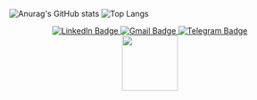 
![Anurag's GitHub stats](https://github-readme-stats.vercel.app/api?username=A-V-tor&show_icons=true)
![Top Langs](https://github-readme-stats.vercel.app/api/top-langs/?username=A-V-tor&layout=compact)

<div id="badges" align="center">
  <a href="https://www.linkedin.com/in/artem-torshin-353817245/">
    <img src="https://img.shields.io/badge/LinkedIn-blue?style=for-the-badge&logo=linkedin&logoColor=white" alt="LinkedIn Badge"/>
  </a>
  <a href="avtorca4@gmail.com">
    <img src="https://img.shields.io/badge/Gmail-red?style=for-the-badge&logo=gmail&logoColor=white" alt="Gmail Badge"/>
  </a>
  <a href="https://t.me/Artem4_8">
    <img src="https://img.shields.io/badge/Telegram-blue?style=for-the-badge&logo=telegram&logoColor=white" alt="Telegram Badge"/>
  </a>
</div>

<div id="header" align="center">
  <img src="https://media.giphy.com/media/v1.Y2lkPTc5MGI3NjExcHNteG96ZGxueDB3eXY1cGR1ZmdwbTExcHdsMzVkOXlkZ3owYThqaCZlcD12MV9pbnRlcm5hbF9naWZfYnlfaWQmY3Q9Zw/t8WHEAfuku6muxkGPo/giphy.gif" width="100"/>
</div>

<!--
**A-V-tor/A-V-tor** is a ✨ _special_ ✨ repository because its `README.md` (this file) appears on your GitHub profile.

Here are some ideas to get you started:

- 🔭 I’m currently working on ...
- 🌱 I’m currently learning ...
- 👯 I’m looking to collaborate on ...
- 🤔 I’m looking for help with ...
- 💬 Ask me about ...
- 📫 How to reach me: ...
- 😄 Pronouns: ...
- ⚡ Fun fact: ...
-->

